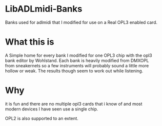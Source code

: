 # LibADLmidi-Banks
Banks used for adlmidi that I modified for use on a Real OPL3 enabled card.

# What this is

A Simple home for every bank I modified for one OPL3 chip with the opl3 bank editor by Wohlstand. Each bank is heavily modified from DMXOPL from sneakernets so a few instruments will probably sound a little more hollow or weak. The results though seem to work out while listening.

# Why

it is fun and there are no multiple opl3 cards that i know of and most modern devices I have seen use a single chip.

OPL2 is also supported to an extent.
